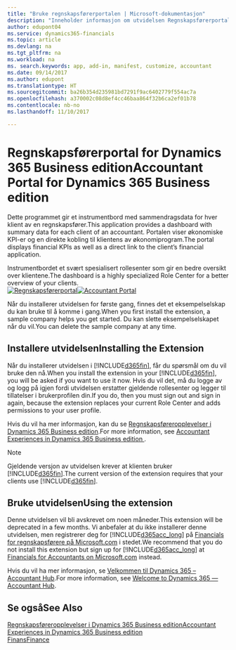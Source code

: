 ```yaml
---
title: "Bruke regnskapsførerportalen | Microsoft-dokumentasjon"
description: "Inneholder informasjon om utvidelsen Regnskapsførerportal."
author: edupont04
ms.service: dynamics365-financials
ms.topic: article
ms.devlang: na
ms.tgt_pltfrm: na
ms.workload: na
ms. search.keywords: app, add-in, manifest, customize, accountant
ms.date: 09/14/2017
ms.author: edupont
ms.translationtype: HT
ms.sourcegitcommit: ba26b354d235981bd7291f9ac6402779f554ac7a
ms.openlocfilehash: a370002c08d8ef4cc46baa864f32b6ca2ef01b78
ms.contentlocale: nb-no
ms.lasthandoff: 11/10/2017

---
```

# <a name="accountant-portal-for-dynamics-365-business-edition"></a><span data-ttu-id="a4b8d-103">Regnskapsførerportal for Dynamics 365 Business edition</span><span class="sxs-lookup"><span data-stu-id="a4b8d-103">Accountant Portal for Dynamics 365 Business edition</span></span>
<span data-ttu-id="a4b8d-104">Dette programmet gir et instrumentbord med sammendragsdata for hver klient av en regnskapsfører.</span><span class="sxs-lookup"><span data-stu-id="a4b8d-104">This application provides a dashboard with summary data for each client of an accountant.</span></span> <span data-ttu-id="a4b8d-105">Portalen viser økonomiske KPI-er og en direkte kobling til klientens av økonomiprogram.</span><span class="sxs-lookup"><span data-stu-id="a4b8d-105">The portal displays financial KPIs as well as a direct link to the client’s financial application.</span></span>  

<span data-ttu-id="a4b8d-106">Instrumentbordet et svært spesialisert rollesenter som gir en bedre oversikt over klientene.</span><span class="sxs-lookup"><span data-stu-id="a4b8d-106">The dashboard is a highly specialized Role Center for a better overview of your clients.</span></span>  
<span data-ttu-id="a4b8d-107">[![Regnskapsførerportal](./media/ui-extensions-accportal/accountant-portal.png)](https://go.microsoft.com/fwlink/?linkid=851257)</span><span class="sxs-lookup"><span data-stu-id="a4b8d-107">[![Accountant Portal](./media/ui-extensions-accportal/accountant-portal.png)](https://go.microsoft.com/fwlink/?linkid=851257)</span></span>

<span data-ttu-id="a4b8d-108">Når du installerer utvidelsen for første gang, finnes det et eksempelselskap du kan bruke til å komme i gang.</span><span class="sxs-lookup"><span data-stu-id="a4b8d-108">When you first install the extension, a sample company helps you get started.</span></span> <span data-ttu-id="a4b8d-109">Du kan slette eksempelselskapet når du vil.</span><span class="sxs-lookup"><span data-stu-id="a4b8d-109">You can delete the sample company at any time.</span></span>  

## <a name="installing-the-extension"></a><span data-ttu-id="a4b8d-110">Installere utvidelsen</span><span class="sxs-lookup"><span data-stu-id="a4b8d-110">Installing the Extension</span></span>
<span data-ttu-id="a4b8d-111">Når du installerer utvidelsen i [!INCLUDE[d365fin](includes/d365fin_md.md)], får du spørsmål om du vil bruke den nå.</span><span class="sxs-lookup"><span data-stu-id="a4b8d-111">When you install the extension in your [!INCLUDE[d365fin](includes/d365fin_md.md)], you will be asked if you want to use it now.</span></span> <span data-ttu-id="a4b8d-112">Hvis du vil det, må du logge av og logg på igjen fordi utvidelsen erstatter gjeldende rollesenter og legger til tillatelser i brukerprofilen din.</span><span class="sxs-lookup"><span data-stu-id="a4b8d-112">If you do, then you must sign out and sign in again, because the extension replaces your current Role Center and adds permissions to your user profile.</span></span>  

<span data-ttu-id="a4b8d-113">Hvis du vil ha mer informasjon, kan du se [Regnskapsføreropplevelser i Dynamics 365 Business edition](finance-accounting.md).</span><span class="sxs-lookup"><span data-stu-id="a4b8d-113">For more information, see [Accountant Experiences in Dynamics 365 Business edition ](finance-accounting.md).</span></span>  

> [!NOTE]  
>  <span data-ttu-id="a4b8d-114">Gjeldende versjon av utvidelsen krever at klienten bruker [!INCLUDE[d365fin](includes/d365fin_md.md)].</span><span class="sxs-lookup"><span data-stu-id="a4b8d-114">The current version of the extension requires that your clients use [!INCLUDE[d365fin](includes/d365fin_md.md)].</span></span>  

## <a name="using-the-extension"></a><span data-ttu-id="a4b8d-115">Bruke utvidelsen</span><span class="sxs-lookup"><span data-stu-id="a4b8d-115">Using the extension</span></span>
<span data-ttu-id="a4b8d-116">Denne utvidelsen vil bli avskrevet om noen måneder.</span><span class="sxs-lookup"><span data-stu-id="a4b8d-116">This extension will be deprecated in a few months.</span></span> <span data-ttu-id="a4b8d-117">Vi anbefaler at du ikke installerer denne utvidelsen, men registrerer deg for [!INCLUDE[d365acc_long](includes/d365acc_long_md.md)] på [Financials for regnskapsførere på Microsoft.com](https://www.microsoft.com/en-us/dynamics365/financial-insights-for-accountants) i stedet.</span><span class="sxs-lookup"><span data-stu-id="a4b8d-117">We recommend that you do not install this extension but sign up for [!INCLUDE[d365acc_long](includes/d365acc_long_md.md)] at [Financials for Accountants on Microsoft.com](https://www.microsoft.com/en-us/dynamics365/financial-insights-for-accountants) instead.</span></span>

<span data-ttu-id="a4b8d-118">Hvis du vil ha mer informasjon, se [Velkommen til Dynamics 365 – Accountant Hub](/dynamics365/accountants/index.md).</span><span class="sxs-lookup"><span data-stu-id="a4b8d-118">For more information, see [Welcome to Dynamics 365 — Accountant Hub](/dynamics365/accountants/index.md).</span></span>  

## <a name="see-also"></a><span data-ttu-id="a4b8d-119">Se også</span><span class="sxs-lookup"><span data-stu-id="a4b8d-119">See Also</span></span>
[<span data-ttu-id="a4b8d-120">Regnskapsføreropplevelser i Dynamics 365 Business edition</span><span class="sxs-lookup"><span data-stu-id="a4b8d-120">Accountant Experiences in Dynamics 365 Business edition </span></span>](finance-accounting.md)  
[<span data-ttu-id="a4b8d-121">Finans</span><span class="sxs-lookup"><span data-stu-id="a4b8d-121">Finance</span></span>](finance.md)  

